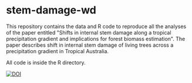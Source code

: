 # stem-damage-wd
This repository contains the data and R code to reproduce all the  analyses of the paper entitled "Shifts in internal stem damage along a tropical precipitation gradient and implications for forest biomass estimation". The paper describes shift in internal stem damage of living trees across a precipitation gradient in Tropical Australia. 

All code is inside the R directory. 

[![DOI](https://zenodo.org/badge/664493241.svg)](https://zenodo.org/doi/10.5281/zenodo.10077403)
